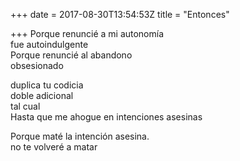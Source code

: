 +++
date = 2017-08-30T13:54:53Z
title = "Entonces"

+++ 
Porque renuncié a mi autonomía   
fue autoindulgente   
Porque renuncié al abandono   
obsesionado   
   
duplica tu codicia   
doble adicional   
tal cual   
Hasta que me ahogue en intenciones asesinas   
   
Porque maté la intención asesina.   
no te volveré a matar